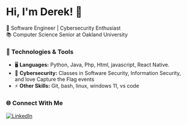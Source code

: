 # Hi, I'm Derek! 👋

🚀 Software Engineer | Cybersecurity Enthusiast  
📚 Computer Science Senior at Oakland University

### 🔧 Technologies & Tools
- 🖥️ **Languages:** Python, Java, Php, Html, javascript, React Native.
- 🔐 **Cybersecurity:** Classes in Software Security, Information Security, and love Capture the Flag events
- ⚡ **Other Skills:** Git, bash, linux, windows 11, vs code

### 🌐 Connect With Me
[![LinkedIn](https://img.shields.io/badge/LinkedIn-Connect-blue?style=flat&logo=linkedin)](https://www.linkedin.com/in/derek-schramm/)  
<!---[![Portfolio](https://img.shields.io/badge/Portfolio-Website-green?style=flat)](https://yourportfolio.com)--->
